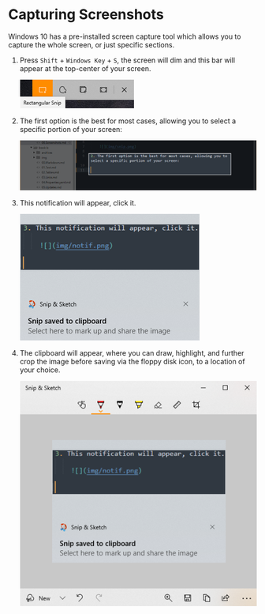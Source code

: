 # Capturing Screenshots

Windows 10 has a pre-installed screen capture tool which allows you to capture the whole screen, or just specific sections.

1. Press `Shift` + `Windows Key` + `S`, the screen will dim and this bar will appear at the top-center of your screen.

    ![Snipping Tool](img/snip.png)

2. The first option is the best for most cases, allowing you to select a specific portion of your screen:

    ![Specific Screen Location](img/specific.png)

3. This notification will appear, click it.

    ![Notification](img/notif.png)

4. The clipboard will appear, where you can draw, highlight, and further crop the image before saving via the floppy disk icon, to a location of your choice.

    ![Clipboard](img/clipboard.png)